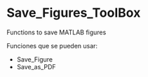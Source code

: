# Save_Figures_ToolBox
Functions to save MATLAB figures

Funciones que se pueden usar:

- Save_Figure
- Save_as_PDF
